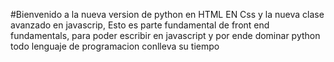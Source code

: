 #Bienvenido a la nueva version de python  en HTML
EN Css y la nueva clase avanzado en javascrip,
Esto es parte fundamental de front end fundamentals, para poder escribir en javascript y por ende dominar python 
todo lenguaje de programacion conlleva su tiempo
